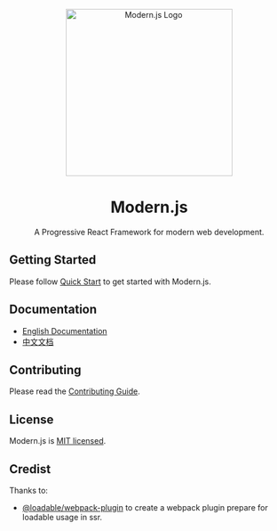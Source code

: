 <p align="center">
  <a href="https://modernjs.dev" target="blank"><img src="https://lf3-static.bytednsdoc.com/obj/eden-cn/ylaelkeh7nuhfnuhf/modernjs-cover.png" width="300" alt="Modern.js Logo" /></a>
</p>

<h1 align="center">Modern.js</h1>

<p align="center">
  A Progressive React Framework for modern web development.
</p>

## Getting Started

Please follow [Quick Start](https://modernjs.dev/en/guides/get-started/quick-start) to get started with Modern.js.

## Documentation

- [English Documentation](https://modernjs.dev/en/)
- [中文文档](https://modernjs.dev)

## Contributing

Please read the [Contributing Guide](https://github.com/web-infra-dev/modern.js/blob/main/CONTRIBUTING.md).

## License

Modern.js is [MIT licensed](https://github.com/web-infra-dev/modern.js/blob/main/LICENSE).

## Credist

Thanks to:

- [@loadable/webpack-plugin](https://github.com/gregberge/loadable-components) to create a webpack plugin prepare for loadable usage in ssr.
